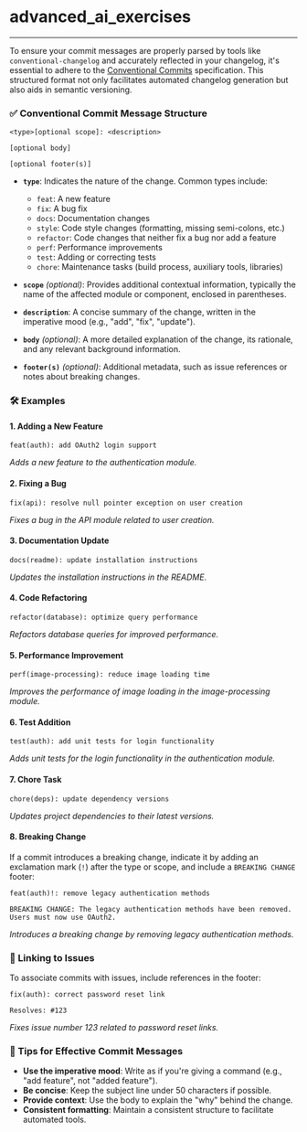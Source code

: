# advanced_ai_exercises


---
To ensure your commit messages are properly parsed by tools like `conventional-changelog` and accurately reflected in your changelog, it's essential to adhere to the [Conventional Commits](https://www.conventionalcommits.org/en/v1.0.0/) specification. This structured format not only facilitates automated changelog generation but also aids in semantic versioning.

### ✅ Conventional Commit Message Structure

```
<type>[optional scope]: <description>

[optional body]

[optional footer(s)]
```

* **`type`**: Indicates the nature of the change. Common types include:

  * `feat`: A new feature
  * `fix`: A bug fix
  * `docs`: Documentation changes
  * `style`: Code style changes (formatting, missing semi-colons, etc.)
  * `refactor`: Code changes that neither fix a bug nor add a feature
  * `perf`: Performance improvements
  * `test`: Adding or correcting tests
  * `chore`: Maintenance tasks (build process, auxiliary tools, libraries)

* **`scope`** *(optional)*: Provides additional contextual information, typically the name of the affected module or component, enclosed in parentheses.

* **`description`**: A concise summary of the change, written in the imperative mood (e.g., "add", "fix", "update").

* **`body`** *(optional)*: A more detailed explanation of the change, its rationale, and any relevant background information.

* **`footer(s)`** *(optional)*: Additional metadata, such as issue references or notes about breaking changes.

### 🛠 Examples

#### 1. **Adding a New Feature**

```
feat(auth): add OAuth2 login support
```

*Adds a new feature to the authentication module.*

#### 2. **Fixing a Bug**

```
fix(api): resolve null pointer exception on user creation
```

*Fixes a bug in the API module related to user creation.*

#### 3. **Documentation Update**

```
docs(readme): update installation instructions
```

*Updates the installation instructions in the README.*

#### 4. **Code Refactoring**

```
refactor(database): optimize query performance
```

*Refactors database queries for improved performance.*

#### 5. **Performance Improvement**

```
perf(image-processing): reduce image loading time
```

*Improves the performance of image loading in the image-processing module.*

#### 6. **Test Addition**

```
test(auth): add unit tests for login functionality
```

*Adds unit tests for the login functionality in the authentication module.*

#### 7. **Chore Task**

```
chore(deps): update dependency versions
```

*Updates project dependencies to their latest versions.*

#### 8. **Breaking Change**

If a commit introduces a breaking change, indicate it by adding an exclamation mark (`!`) after the type or scope, and include a `BREAKING CHANGE` footer:

```
feat(auth)!: remove legacy authentication methods

BREAKING CHANGE: The legacy authentication methods have been removed. Users must now use OAuth2.
```

*Introduces a breaking change by removing legacy authentication methods.*

### 🔗 Linking to Issues

To associate commits with issues, include references in the footer:

```
fix(auth): correct password reset link

Resolves: #123
```

*Fixes issue number 123 related to password reset links.*

### 📌 Tips for Effective Commit Messages

* **Use the imperative mood**: Write as if you're giving a command (e.g., "add feature", not "added feature").
* **Be concise**: Keep the subject line under 50 characters if possible.
* **Provide context**: Use the body to explain the "why" behind the change.
* **Consistent formatting**: Maintain a consistent structure to facilitate automated tools.


